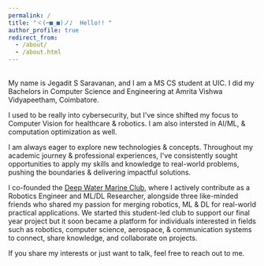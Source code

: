 ```yaml
---
permalink: /
title: "ヾ(⌐■_■)ノ♪  Hello!! "
author_profile: true
redirect_from:
  - /about/
  - /about.html
---
```

<br />
My name is Jegadit S Saravanan, and I am a MS CS student at UIC. I did my Bachelors in Computer Science and Engineering at Amrita Vishwa Vidyapeetham, Coimbatore. 

I used to be really into cybersecurity, but I've since shifted my focus to Computer Vision for healthcare & robotics.
I am also intersted in AI/ML, & computation optimization as well.

<!-- I used to be really into cybersecurity, but I've since shifted my focus to 3D Vision and Preception.  -->
I am always eager to explore new technologies & concepts. Throughout my academic journey & professional experiences, I've consistently sought opportunities to apply my skills and knowledge to real-world problems, pushing the boundaries & delivering impactful solutions.

I co-founded the [Deep Water Marine Club](https://rulerofeternalnight.github.io/AUV/), where I actively contribute as a Robotics Engineer and ML/DL Researcher, alongside three like-minded friends who shared my passion for merging robotics, ML & DL for real-world practical applications. We started this student-led club to support our final year project but it soon became a platform for individuals interested in fields such as robotics, computer science, aerospace, & communication systems to connect, share knowledge, and collaborate on projects.

If you share my interests or just want to talk, feel free to reach out to me.

<!-- This is the front page of a website that is powered by the [academicpages template](https://github.com/academicpages/academicpages.github.io) and hosted on GitHub pages. [GitHub pages](https://pages.github.com) is a free service in which websites are built and hosted from code and data stored in a GitHub repository, automatically updating when a new commit is made to the respository. This template was forked from the [Minimal Mistakes Jekyll Theme](https://mmistakes.github.io/minimal-mistakes/) created by Michael Rose, and then extended to support the kinds of content that academics have: publications, talks, teaching, a portfolio, blog posts, and a dynamically-generated CV. You can fork [this repository](https://github.com/academicpages/academicpages.github.io) right now, modify the configuration and markdown files, add your own PDFs and other content, and have your own site for free, with no ads! An older version of this template powers my own personal website at [stuartgeiger.com](http://stuartgeiger.com), which uses [this Github repository](https://github.com/staeiou/staeiou.github.io). -->